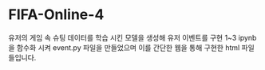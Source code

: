 # FIFA-Online-4


유저의 게임 속 슈팅 데이터를 학습 시킨 모델을 생성해 유저 이벤트를 구현
1~3 ipynb 을 함수화 시켜 event.py 파일을 만들었으며 이를 간단한 웹을 통해 구현한 html 파일들입니다.
